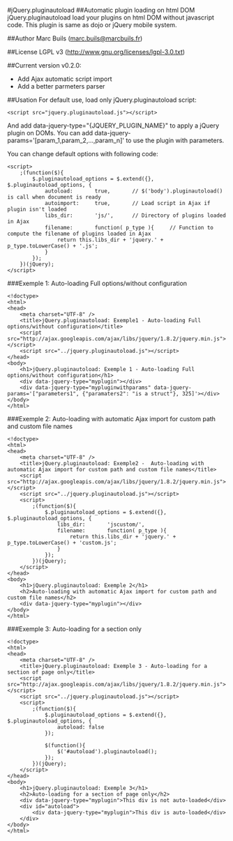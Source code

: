 #jQuery.pluginautoload
##Automatic plugin loading on html DOM
jQuery.pluginautoload load your plugins on html DOM without javascript code.
This plugin is same as dojo or jQuery mobile system.

##Author
Marc Buils (marc.buils@marcbuils.fr)

##License
LGPL v3 (http://www.gnu.org/licenses/lgpl-3.0.txt)

##Current version
v0.2.0: 
 * Add Ajax automatic script import 
 * Add a better parmeters parser

##Usation
For default use, load only jQuery.pluginautoload script:
```
<script src="jquery.pluginautoload.js"></script>
```
And add data-jquery-type="{JQUERY_PLUGIN_NAME}" to apply a jQuery plugin on DOMs.
You can add data-jquery-params='[param_1,param_2,...,param_n]' to use the plugin with parameters.

You can change default options with following code:
```
<script>
	;(function($){
		$.pluginautoload_options = $.extend({}, $.pluginautoload_options, {
			autoload:		true,		// $('body').pluginautoload() is call when document is ready
			autoimport:		true,		// Load script in Ajax if plugin isn't loaded
			libs_dir:		'js/',		// Directory of plugins loaded in Ajax
			filename: 		function( p_type ){		// Function to compute the filename of plugins loaded in Ajax
				return this.libs_dir + 'jquery.' + p_type.toLowerCase() + '.js';
			}
		});
	})(jQuery);
</script>
```

###Exemple 1: Auto-loading Full options/without configuration
```
<!doctype>
<html>
<head>
	<meta charset="UTF-8" />
	<title>jQuery.pluginautoload: Exemple1 - Auto-loading Full options/without configuration</title>
	<script src="http://ajax.googleapis.com/ajax/libs/jquery/1.8.2/jquery.min.js"></script>
	<script src="../jquery.pluginautoload.js"></script>
</head>
<body>
	<h1>jQuery.pluginautoload: Exemple 1 - Auto-loading Full options/without configuration</h1>
	<div data-jquery-type="myplugin"></div>
	<div data-jquery-type="mypluginwithparams" data-jquery-params='["parameters1", {"paramaters2": "is a struct"}, 325]'></div>
</body>
</html>
```  

###Exemple 2: Auto-loading with automatic Ajax import for custom path and custom file names
```
<!doctype>
<html>
<head>
	<meta charset="UTF-8" />
	<title>jQuery.pluginautoload: Exemple2 -  Auto-loading with automatic Ajax import for custom path and custom file names</title>
	<script src="http://ajax.googleapis.com/ajax/libs/jquery/1.8.2/jquery.min.js"></script>
	<script src="../jquery.pluginautoload.js"></script>
	<script>
		;(function($){
			$.pluginautoload_options = $.extend({}, $.pluginautoload_options, {
				libs_dir:		'jscustom/',
				filename: 		function( p_type ){
					return this.libs_dir + 'jquery.' + p_type.toLowerCase() + 'custom.js';
				}
			});
		})(jQuery);
	</script>
</head>
<body>
	<h1>jQuery.pluginautoload: Exemple 2</h1>
	<h2>Auto-loading with automatic Ajax import for custom path and custom file names</h2>
	<div data-jquery-type="myplugin"></div>
</body>
</html>
```

###Exemple 3: Auto-loading for a section only
```
<!doctype>
<html>
<head>
	<meta charset="UTF-8" />
	<title>jQuery.pluginautoload: Exemple 3 - Auto-loading for a section of page only</title>
	<script src="http://ajax.googleapis.com/ajax/libs/jquery/1.8.2/jquery.min.js"></script>
	<script src="../jquery.pluginautoload.js"></script>
	<script>
		;(function($){
			$.pluginautoload_options = $.extend({}, $.pluginautoload_options, {
				autoload: false
			});
			
			$(function(){
				$('#autoload').pluginautoload();
			});
		})(jQuery);
	</script>
</head>
<body>
	<h1>jQuery.pluginautoload: Exemple 3</h1>
	<h2>Auto-loading for a section of page only</h2>
	<div data-jquery-type="myplugin">This div is not auto-loaded</div>
	<div id="autoload">
		<div data-jquery-type="myplugin">This div is auto-loaded</div>
	</div>
</body>
</html>
```
